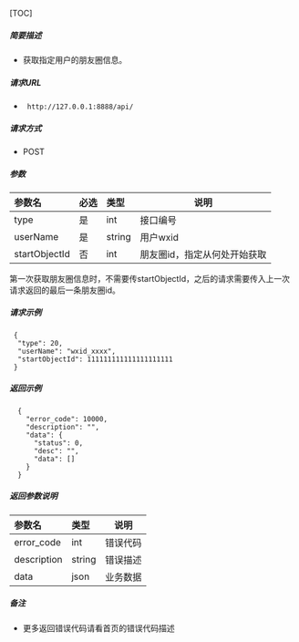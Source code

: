 


[TOC]
    
##### 简要描述

- 获取指定用户的朋友圈信息。

##### 请求URL

- ` http://127.0.0.1:8888/api/`

##### 请求方式

- POST

##### 参数

| 参数名           | 必选 | 类型     | 说明              |
|:--------------|:---|:-------|-----------------|
| type          | 是  | int    | 接口编号            |
| userName      | 是  | string | 用户wxid          |
| startObjectId | 否  | int    | 朋友圈id，指定从何处开始获取 |

第一次获取朋友圈信息时，不需要传startObjectId，之后的请求需要传入上一次请求返回的最后一条朋友圈id。

##### 请求示例

```
 {
  "type": 20,
  "userName": "wxid_xxxx",
  "startObjectId": 111111111111111111111
 } 
```

##### 返回示例 

``` 
  {
    "error_code": 10000,
    "description": "",
    "data": {
      "status": 0,
      "desc": "",
      "data": []
    }
  }
```

##### 返回参数说明 

|参数名|类型|说明|
|:-----  |:-----|-----                           |
|error_code |int   |错误代码  |
|description|string|错误描述|
|data|json|业务数据|

##### 备注 

- 更多返回错误代码请看首页的错误代码描述






